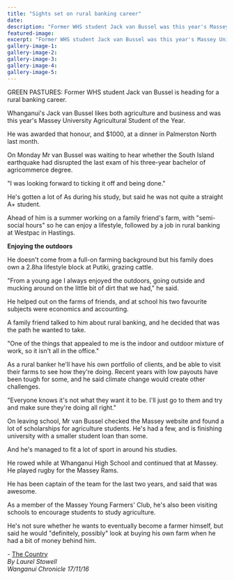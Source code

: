 ```yaml
---
title: "Sights set on rural banking career"
date: 
description: "Former WHS student Jack van Bussel was this year's Massey University Agricultural Student of the Year. Jack is heading for a rural banking career, Wanganui Chronicle article on 17/11/16..."
featured-image: 
excerpt: "Former WHS student Jack van Bussel was this year's Massey University Agricultural Student of the Year. Jack is heading for a rural banking career."
gallery-image-1: 
gallery-image-2: 
gallery-image-3: 
gallery-image-4: 
gallery-image-5: 
---
```


<p>GREEN PASTURES: Former WHS student Jack van Bussel is heading for a rural banking career.</p>
<p>Whanganui's Jack van Bussel likes both agriculture and business and was this year's Massey University Agricultural Student of the Year.</p>
<p>He was awarded that honour, and $1000, at a dinner in Palmerston North last month.</p>
<p>On Monday Mr van Bussel was waiting to hear whether the South Island earthquake had disrupted the last exam of his three-year bachelor of agricommerce degree.</p>
<p>"I was looking forward to ticking it off and being done."</p>
<p>He's gotten a lot of As during his study, but said he was not quite a straight A+ student.</p>
<p>Ahead of him is a summer working on a family friend's farm, with "semi-social hours" so he can enjoy a lifestyle, followed by a job in rural banking at Westpac in Hastings.&nbsp;</p>
<p><strong>Enjoying the outdoors</strong></p>
<p>He doesn't come from a full-on farming background but his family does own a 2.8ha lifestyle block at Putiki, grazing cattle.</p>
<p>"From a young age I always enjoyed the outdoors, going outside and mucking around on the little bit of dirt that we had," he said.</p>
<p>He helped out on the farms of friends, and at school his two favourite subjects were economics and accounting.</p>
<p>A family friend talked to him about rural banking, and he decided that was the path he wanted to take. &nbsp;</p>
<p>"One of the things that appealed to me is the indoor and outdoor mixture of work, so it isn't all in the office."</p>
<p>As a rural banker he'll have his own portfolio of clients, and be able to visit their farms to see how they're doing. Recent years with low payouts have been tough for some, and he said climate change would create other challenges.</p>
<p>"Everyone knows it's not what they want it to be. I'll just go to them and try and make sure they're doing all right."</p>
<p>On leaving school, Mr van Bussel checked the Massey website and found a lot of scholarships for agriculture students. He's had a few, and is finishing university with a smaller student loan than some.</p>
<p>And he's managed to fit a lot of sport in around his studies.</p>
<p>He rowed while at Whanganui High School and continued that at Massey. He played rugby for the Massey Rams.</p>
<p>He has been captain of the team for the last two years, and said that was awesome.</p>
<p>As a member of the Massey Young Farmers' Club, he's also been visiting schools to encourage students to study agriculture.</p>
<p>He's not sure whether he wants to eventually become a farmer himself, but said he would "definitely, possibly" look at buying his own farm when he had a bit of money behind him.</p>
<p class="clear syndicator">-&nbsp;<a href="http://www.thecountry.co.nz/" rel="nofollow" target="_blank">The Country<br /></a><em>By Laurel Stowell</em><br /><em>Wanganui Chronicle 17/11/16&nbsp;</em></p>

